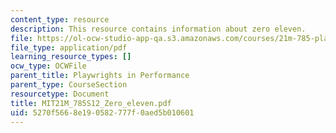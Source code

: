 ```yaml
---
content_type: resource
description: This resource contains information about zero eleven.
file: https://ol-ocw-studio-app-qa.s3.amazonaws.com/courses/21m-785-playwrights-workshop-spring-2012/5270f5668e190582777f0aed5b010601_MIT21M_785S12_Zero_eleven.pdf
file_type: application/pdf
learning_resource_types: []
ocw_type: OCWFile
parent_title: Playwrights in Performance
parent_type: CourseSection
resourcetype: Document
title: MIT21M_785S12_Zero_eleven.pdf
uid: 5270f566-8e19-0582-777f-0aed5b010601
---
```

